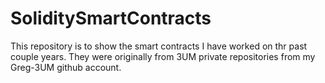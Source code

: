 # SoliditySmartContracts

This repository is to show the smart contracts I have worked on thr past couple years. They were originally from 3UM private repositories from my Greg-3UM github account.

